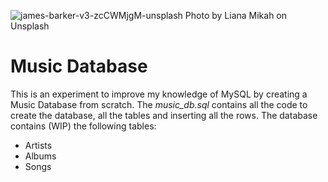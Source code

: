 ![james-barker-v3-zcCWMjgM-unsplash](https://images.unsplash.com/photo-1511389290465-d11bafd4c1df?ixid=MnwxMjA3fDB8MHxwaG90by1wYWdlfHx8fGVufDB8fHx8&ixlib=rb-1.2.1&auto=format&fit=crop&w=1470&q=80)
Photo by Liana Mikah on Unsplash

# Music Database

This is an experiment to improve my knowledge of MySQL by creating a Music Database from scratch.
The *music_db.sql* contains all the code to create the database, all the tables and inserting all the rows.
The database contains (WIP) the following tables:
- Artists
- Albums
- Songs
